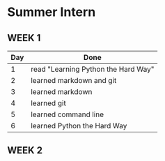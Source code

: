 # Summer Intern

## WEEK 1
| Day | Done |
|---|---|
|1 | read "Learning Python the Hard Way" |
|2 | learned markdown and git|
|3 | learned markdown|
|4 | learned git|
|5 | learned command line|
|6 | learned Python the Hard Way|


## WEEK 2